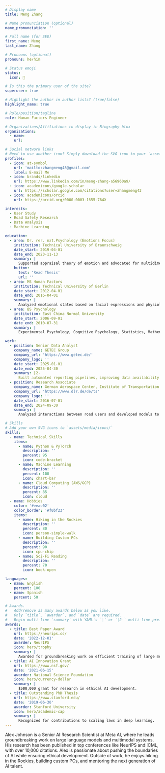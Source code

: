 ```yaml
---
# Display name
title: Meng Zhang

# Name pronunciation (optional)
name_pronunciation: ''

# Full name (for SEO)
first_name: Meng
last_name: Zhang

# Pronouns (optional)
pronouns: he/him

# Status emoji
status:
  icon: 🚀

# Is this the primary user of the site?
superuser: true

# Highlight the author in author lists? (true/false)
highlight_name: true

# Role/position/tagline
role: Human Factors Engineer

# Organizations/Affiliations to display in Biography blox
organizations:
  - name:  
    url:  

# Social network links
# Need to use another icon? Simply download the SVG icon to your `assets/media/icons/` folder.
profiles:
  - icon: at-symbol
    url: 'mailto:zhangmeng43@gmail.com'
    label: E-mail Me
  - icon: brands/linkedin
    url: https://www.linkedin.com/in/meng-zhang-a56960a9/
  - icon: academicons/google-scholar
    url: https://scholar.google.com/citations?user=zhangmeng43
  - icon: academicons/orcid
    url: https://orcid.org/0000-0003-1655-764X

interests:
  - User Study
  - Road Safety Research
  - Data Analysis
  - Machine Learning

education:
  - area: Dr. rer. nat.Psychology (Emotions Focus)
    institution: Technical University of Braunschweig
    date_start: 2019-04-01
    date_end: 2023-11-13
    summary: |
      Supported appraisal theory of emotion and advocated for multidimensional and multimodal emotion measurement
    button:
      text: 'Read Thesis'
      url: ''
  - area: MS Human Factors
    institution: Technical University of Berlin
    date_start: 2012-04-01
    date_end: 2016-04-01
    summary: |
      Analyzed emotional states based on facial expressions and physiological signals
  - area: BS Psychology
    institution: East China Normal University
    date_start: 2006-09-01
    date_end: 2010-07-31
    summary: |
      Experimental Psychology, Cognitive Psychology, Statistics, Mathematics

work:
  - position: Senior Data Analyst
    company_name: GETEC Group
    company_url: 'https://www.getec.de/'
    company_logo: ''
    date_start: 2025-01-01
    date_end: 2025-04-30
    summary: |2-
      Built automated reporting pipelines, improving data availability and reducing manual reporting time
  - position: Research Associate
    company_name: German Aerospace Center, Institute of Transportation Systems
    company_url: 'https://www.dlr.de/de/ts'
    company_logo: ''
    date_start: 2016-07-01
    date_end: 2024-09-30
    summary: |
      Analyzed interactions between road users and developed models to predict intentions and risks using both real-world and simulated driving data

# Skills
# Add your own SVG icons to `assets/media/icons/`
skills:
  - name: Technical Skills
    items:
      - name: Python & PyTorch
        description: ''
        percent: 95
        icon: code-bracket
      - name: Machine Learning
        description: ''
        percent: 100
        icon: chart-bar
      - name: Cloud Computing (AWS/GCP)
        description: ''
        percent: 85
        icon: cloud
  - name: Hobbies
    color: '#eeac02'
    color_border: '#f0bf23'
    items:
      - name: Hiking in the Rockies
        description: ''
        percent: 80
        icon: person-simple-walk
      - name: Building Custom PCs
        description: ''
        percent: 90
        icon: cpu-chip
      - name: Sci-Fi Reading
        description: ''
        percent: 70
        icon: book-open

languages:
  - name: English
    percent: 100
  - name: Spanish
    percent: 50

# Awards.
#   Add/remove as many awards below as you like.
#   Only `title`, `awarder`, and `date` are required.
#   Begin multi-line `summary` with YAML's `|` or `|2-` multi-line prefix and indent 2 spaces below.
awards:
  - title: Best Paper Award
    url: https://neurips.cc/
    date: '2022-12-01'
    awarder: NeurIPS
    icon: hero/trophy
    summary: |
      Awarded for groundbreaking work on efficient training of large models.
  - title: AI Innovation Grant
    url: https://www.nsf.gov/
    date: '2021-06-15'
    awarder: National Science Foundation
    icon: hero/currency-dollar
    summary: |
      $500,000 grant for research in ethical AI development.
  - title: Outstanding PhD Thesis
    url: https://www.stanford.edu/
    date: '2019-06-30'
    awarder: Stanford University
    icon: hero/academic-cap
    summary: |
      Recognized for contributions to scaling laws in deep learning.
---
```


Alex Johnson is a Senior AI Research Scientist at Meta AI, where he leads groundbreaking work on large language models and multimodal systems. His research has been published in top conferences like NeurIPS and ICML, with over 10,000 citations. Alex is passionate about pushing the boundaries of AI while ensuring ethical development. Outside of work, he enjoys hiking in the Rockies, building custom PCs, and mentoring the next generation of AI talent.
